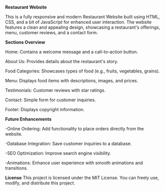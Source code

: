 **Restaurant Website**

This is a fully responsive and modern Restaurant Website built using HTML, CSS, and a bit of JavaScript for enhanced user interaction. The website features a clean and appealing design, showcasing a restaurant's offerings, menu, customer reviews, and a contact form.

**Sections Overview**

Home: Contains a welcome message and a call-to-action button.

About Us: Provides details about the restaurant's story.

Food Categories: Showcases types of food (e.g., fruits, vegetables, grains).

Menu: Displays food items with descriptions, images, and prices.

Testimonials: Customer reviews with star ratings.

Contact: Simple form for customer inquiries.

Footer: Displays copyright information.

**Future Enhancements**

-Online Ordering: Add functionality to place orders directly from the website.

-Database Integration: Save customer inquiries to a database.

-SEO Optimization: Improve search engine visibility.

-Animations: Enhance user experience with smooth animations and transitions.

**License**
This project is licensed under the MIT License. You can freely use, modify, and distribute this project.

